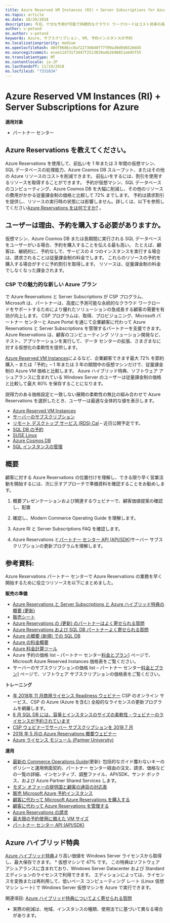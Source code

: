```yaml
---
title: Azure Reserved VM Instances (RI) + Server Subscriptions for Azure | パートナー センター
ms.topic: article
ms.date: 10/29/2018
description: 今日、十分な予測が可能で持続的なクラウド ワークロードはコスト効率の高いソリューションでサポートしたいという需要が急速に高まっています。Azure RI と Server Subscriptions が CSP プログラムに含まれることで、パートナーはこのような顧客の需要に対応できます。 CSP プログラムでは、パートナーが企業顧客に代わり、Microsoft パートナー センターと Azure portal を通じて Azure RI と Server Subscriptions の取得、プロビジョニング、管理を行うことができます。
author: v-petand
ms.author: v-petand
keywords: Azure, サブスクリプション, VM, 予約インスタンスの予約
ms.localizationpriority: medium
ms.openlocfilehash: 40df0686cc0a7227360d8f77f09a30d9d6520d45
ms.sourcegitcommit: ecee11d731f3d47f2513839a4b2b98011eb95f55
ms.translationtype: MT
ms.contentlocale: ja-JP
ms.lasthandoff: 11/19/2018
ms.locfileid: "7331034"
---
```

<!-- Mike Aasen wrote and owns this topic -->

# <a name="azure-reserved-vm-instances-ri--server-subscriptions-for-azure"></a>Azure Reserved VM Instances (RI) + Server Subscriptions for Azure

**適用対象**

-  パートナー センター
 
## <a name="what-are-azure-reservations"></a>Azure Reservations を教えてください。

Azure Reservations を使用して、前払いを 1 年または 3 年間の仮想マシン、SQL データベースの処理能力、Azure Cosmos DB スループット、またはその他の Azure リソースのコストを削減できます。 前払いをするには、割引を使用するリソースを取得することができます。 予約が仮想マシン、SQL データベースのコンピューティング、Azure Cosmos DB を大幅に削減し、その他のリソースの費用がかかる従量課金制の価格と比較して 72% までします。 予約は請求割引を提供し、リソースの実行時の状態には影響しません。詳しくは、以下を参照してください[Azure Reservations をは何ですか?](https://docs.microsoft.com/azure/billing/billing-save-compute-costs-reservations) 。

## <a name="why-should-customers-buy-a-reservation"></a>ユーザーは理由、予約を購入する必要がありますか。

仮想マシン、Azure Cosmos DB または長期間に実行される SQL データベースをユーザーがいる場合、予約を購入することを伝える最も高い。 たとえば、顧客は、継続的に、予約なしで、サービスの 4 つのインスタンスを実行する場合は、請求されることは従量課金制の料金でします。 これらのリソースの予約を購入する場合がすぐに予約割引を取得します。 リソースは、従量課金制の料金でしなくなった課金されます。

 
### <a name="compelling-new-azure-offer-in-csp"></a>CSP での魅力的な新しい Azure プラン 

で Azure Reservations と Server Subscriptions が CSP プログラム、Microsoft は、パートナーは、高度に予測可能な永続的なクラウド ワークロードをサポートするためにより優れたソリューションの急成長する顧客の需要を有効が向上します。 CSP プログラムは、取得、プロビジョニング、Microsoft パートナー センターと Azure Portal を通じて企業顧客に代わって Azure Reservations と Server Subscriptions を管理するパートナーを支援できます。 Azure Reservations は、顧客のコンピューティング ソリューション開発など、テスト、アプリケーションを実行して、データ センターの拡張、さまざまなに対する仮想化の柔軟性を提供します。 

[Azure Reserved VM Instances](https://azure.microsoft.com/en-us/pricing/reserved-vm-instances/)によるなど、企業顧客できます最大 72% を節約購入 – または「予約」– 1 年または 3 年の期間中の仮想マシンだけで、従量課金制の Azure VM 価格と比較します。 Azure ハイブリッド特典、ソフトウェア アシュアランスに含まれている Windows Server のユーザーは従量課金制の価格と比較して最大 80% を保存することになります。 

説得力のある価格設定と一致しない展開の柔軟性の無比の組み合わせで Azure Reservations を選択したとき、ユーザーは最適な全体的な値を表示します。 

- [Azure Reserved VM Instances](https://docs.microsoft.com/azure/virtual-machines/windows/prepay-reserved-vm-instances)
- [サーバーのサブスクリプション](https://www.microsoft.com/en-us/Licensing/news/windows-sql-server-through-csp) 
- [リモート デスクトップ サービス (RDS) Cal](https://cloudblogs.microsoft.com/windowsserver/2018/10/03/remote-desktop-services-2019-generally-available-with-windows-server-2019/) – 近日公開予定です。
- [SQL DB の予約](https://docs.microsoft.com/azure/sql-database/sql-database-reserved-capacity)
- [SUSE Linux](https://docs.microsoft.com/azure/virtual-machines/linux/prepay-suse-software-charges)
- [Azure Cosmos DB](https://docs.microsoft.com/azure/cosmos-db/cosmos-db-reserved-capacity)
- [SQL インスタンスの管理](https://docs.microsoft.com/azure/sql-database/sql-database-managed-instance)




## <a name="getting-started"></a>概要

顧客に対する Azure Reservations の位置付けを理解し、できる限り早く営業活動を開始するには、次に示すアプローチで準備資料を確認することをお勧めします。

1.  概要プレゼンテーションおよび関連するウェビナーで、顧客価値提案の確認し、配置

2.  確認し、Modern Commerce Operating Guide を理解します。

5.  Azure RI と Server Subscriptions FAQ を確認します。

6.  Azure Reservations と[パートナー センター API (API/SDK)](https://docs.microsoft.com/en-us/partner-center/develop/purchase-azure-reserved-vm-instances)サーバー サブスクリプションの更新プログラムを理解します。

## <a name="resources"></a>参考資料: 

Azure Reservations パートナー センターで Azure Reservations の業務を早く開始するために役立つリソースを以下にまとめました。 

**販売の準備**

- [Azure Reservations と Server Subscriptions と Azure ハイブリッド特典の概要 (更新)](http://assetsprod.microsoft.com/Azure-reservations-and-server-subscriptions-with-azure-hybrid-benefit.pptx)
- [販売シート](http://assetsprod.microsoft.com/mpn/Azure-RI-Sales-Sheet-CSP.pdf)
- [Azure Reservations の (更新) のパートナーはよく寄せられる質問](http://assetsprod.microsoft.com/Partner-faq-for-azure-reservations.docx)
- [Azure Reservations および SQL DB パートナーよく寄せられる質問](http://assetsprod.microsoft.com/Partner-faq-for-azure-reservations-sql-db.docx)
- [Azure の概要 (新規) での SQL DB](http://assetsprod.microsoft.com/Sql-db-in-azure-overview.pptx)
- [Azure の料金概要](https://azure.microsoft.com/pricing/#explore-cost)
- [Azure 料金計算ツール](https://azure.microsoft.com/pricing/calculator/)
- Azure 予約の価格 list – パートナー センター[料金とプラン](http://assetsprod.microsoft.com/modern-offers-country-currency-availability.xlsx)] ページで、Microsoft Azure Reserved Instances 価格表をご覧ください。
- サーバーのサブスクリプションの価格 list – パートナー センター[料金とプラン](http://assetsprod.microsoft.com/modern-offers-country-currency-availability.xlsx)] ページで、ソフトウェア サブスクリプションの価格表をご覧ください。

**トレーニング**

- [年 2018年 11 月商用ライセンス Readiness ウェビナー](https://na01.safelinks.protection.outlook.com/?url=https%3A%2F%2Fcommercial-licensing.eventbuilder.com%2F%3Flandingpageid%3DV0Bx6L&data=02%7C01%7Cv-oumaki%40microsoft.com%7C96e24687952242e1ff0c08d62ada13f3%7C72f988bf86f141af91ab2d7cd011db47%7C1%7C0%7C636743513471330495&sdata=DjPAKnW%2BpVekRS3Zngy2uwAkTpU4z1O%2Fh56NuTOmCzM%3D&reserved=0) CSP のオンライン サービス、CSP の Azure (Azure を含む) 全般的なライセンスの更新プログラムを網羅します。
- [8 月 SQL DB には、容量とインスタンスのサイズの柔軟性 - ウェビナーのライセンスが予約されています](https://commercial-licensing.eventbuilder.com/view?eventid=d0t9g4)
- [CSP ウェビナーでサーバー サブスクリプションを 2018 7 月](https://commercial-licensing.eventbuilder.com/Server_Subscriptions_in_CSP_P2_July)
- [2018 年 5 月の Azure Reservations 概要ウェビナー](https://commercial-licensing.eventbuilder.com/Reserved_Instances_in_CSP_May_Option_1)
- [Azure ライセンス モジュール (Partner University)](https://aka.ms/azure_partner_licensing)

**運用**

- [最新の Commerce Operations Guide](http://assetsprod.microsoft.com/mpn/Partner-Center-Modern-Commerce-Operating-Guide.docx)(更新): 包括的なガイド覆わないキーのポリシーと運用側面契約、パートナー センター経由の注文、請求、価格などの一覧の詳細、インセンティブ、調整ファイル、API/SDK、サンド ボックス、および Azure Partner Shared Services します。
- [モダン オファーの提供国と顧客の通貨の対応表](http://assetsprod.microsoft.com/modern-offers-country-currency-availability.xlsx)
- [販売 Microsoft Azure 予約インスタンス](https://go.microsoft.com/fwlink/?linkid=872806)
- [顧客に代わって Microsoft Azure Reservations を購入する](https://go.microsoft.com/fwlink/?linkid=872807)
- [顧客に代わって Azure Reservations を管理する](https://go.microsoft.com/fwlink/?linkid=872808)
- [Azure Reservations の請求](https://go.microsoft.com/fwlink/?linkid=872809)
- [最大限の予約使用に備えた VM サイズ](https://go.microsoft.com/fwlink/?linkid=872810)
- [パートナー センター API (API/SDK)](https://docs.microsoft.com/en-us/partner-center/develop/purchase-azure-reserved-vm-instances)













































## <a name="azure-hybrid-benefit"></a>Azure ハイブリッド特典
[Azure ハイブリッド特典](https://azure.microsoft.com/pricing/hybrid-benefit)より高い価値を Windows Server ライセンスから取得し、最大保存できます。 * 仮想マシンで 47% です。 この特典はソフトウェア アシュアランスに含まれており、Windows Server Datacenter および Standard エディションのライセンスで利用できます。 エディションによっては、ライセンスを変換または再利用して、低いベース コンピューティング レート (Linux 仮想マシン レート) で Windows Server 仮想マシンを Azure で実行できます。

関連項目: [Azure ハイブリッド特典についてよく寄せられる質問](https://azure.microsoft.com/en-us/pricing/hybrid-benefit/faq/)

* 実際の削減は、地域、インスタンスの種類、使用法でに基づいて異なる場合があります。

